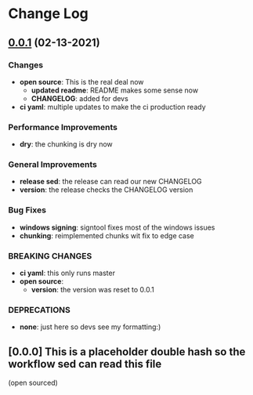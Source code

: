 # Change Log

## [0.0.1](https://github.com/JumpCutter/JC-render/compare/v0.0.0...v0.8.1) (02-13-2021)

### Changes
- __open source__: This is the real deal now
    - __updated readme__: README makes some sense now
    - __CHANGELOG__: added for devs
- __ci yaml__: multiple updates to make the ci production ready

### Performance Improvements
- __dry__: the chunking is dry now

### General Improvements
- __release sed__: the release can read our new CHANGELOG
- __version__: the release checks the CHANGELOG version

### Bug Fixes
- __windows signing__: signtool fixes most of the windows issues
- __chunking__: reimplemented chunks wit fix to edge case

### BREAKING CHANGES
- __ci yaml__: this only runs master
- __open source__:
    - __version__: the version was reset to 0.0.1

### DEPRECATIONS
- **none**: just here so devs see my formatting:)


## [0.0.0] This is a placeholder double hash so the workflow sed can read this file

(open sourced)
